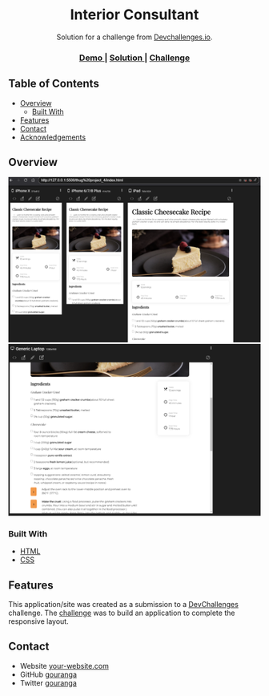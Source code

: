 <!-- Please update value in the {}  -->

<h1 align="center">Interior Consultant</h1>

<div align="center">
   Solution for a challenge from  <a href="https://devchallenges.io/challenges/OEKdUZ6xs0h99C38XVht" target="_blank">Devchallenges.io</a>.
</div>

<div align="center">
  <h3>
    <a href="https://gourangasatapathyvit.github.io/Recipe-page/">
      Demo
    </a>
    <span> | </span>
    <a href="https://devchallenges.io/solutions/SH49WvBYWqHMxT38yJwn">
      Solution
    </a>
    <span> | </span>
    <a href="https://devchallenges.io/challenges/OEKdUZ6xs0h99C38XVht">
      Challenge
    </a>
  </h3>
</div>

<!-- TABLE OF CONTENTS -->

## Table of Contents

- [Overview](#overview)
  - [Built With](#built-with)
- [Features](#features)
- [Contact](#contact)
- [Acknowledgements](#acknowledgements)

<!-- OVERVIEW -->

## Overview

![screenshot](https://github.com/gourangasatapathy/Recipe-page/blob/main/ss1.png?raw=true)
![screenshot](https://github.com/gourangasatapathy/Recipe-page/blob/main/ss2.png?raw=true)

### Built With

<!-- This section should list any major frameworks that you built your project using. Here are a few examples.-->

- [HTML](https://developer.mozilla.org/en-US/docs/Web/HTML)
- [CSS](https://developer.mozilla.org/en-US/docs/Web/CSS)

## Features

This application/site was created as a submission to a [DevChallenges](https://devchallenges.io/challenges/OEKdUZ6xs0h99C38XVht) challenge. The [challenge](https://devchallenges.io/solutions/SH49WvBYWqHMxT38yJwn) was to build an application to complete the responsive layout.

## Contact

- Website [your-website.com](https://www.linkedin.com/in/gourangasatapathyvit/)
- GitHub [gouranga](https://github.com/gourangasatapathyvit)
- Twitter [gouranga](https://www.twitter.com/GourangaSatapa2)

